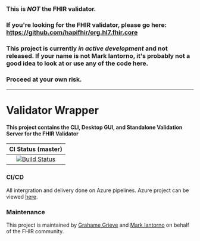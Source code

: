 ### This is _NOT_ the FHIR validator.
### If you're looking for the FHIR validator, please go here: https://github.com/hapifhir/org.hl7.fhir.core
### This project is currently _in active development_ and not released. If your name is not Mark Iantorno, it's probably not a good idea to look at or use any of the code here. 

### Proceed at your own risk.
---

# Validator Wrapper
#### This project contains the CLI, Desktop GUI, and Standalone Validation Server for the FHIR Validator

| CI Status (master) | 
| :---: |
| [![Build Status][Badge-BuildPipelineMaster]][Link-BuildPipelineMaster] |

### CI/CD
All intergration and delivery done on Azure pipelines. Azure project can be viewed [here][Link-AzureProject].

### Maintenance
This project is maintained by [Grahame Grieve][Link-grahameGithub] and [Mark Iantorno][Link-markGithub] on behalf of the FHIR community.




[Link-AzureProject]: https://dev.azure.com/fhir-pipelines/validator-wrapper

[Link-BuildPipelineMaster]: https://dev.azure.com/fhir-pipelines/validator-wrapper/_build/latest?definitionId=38&branchName=master

[Badge-BuildPipelineMaster]: https://dev.azure.com/fhir-pipelines/validator-wrapper/_apis/build/status/Master%20Branch%20Pipeline?branchName=master

[Link-grahameGithub]: https://github.com/grahamegrieve
[Link-markGithub]: https://github.com/markiantorno
